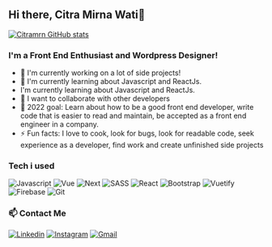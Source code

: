 ## Hi there, Citra Mirna Wati👋

[![Citramrn GitHub stats](https://github-readme-stats.vercel.app/api?username=Citramrn)](https://github.com/Citramrn/github-readme-stats)

### I'm a Front End Enthusiast and Wordpress Designer!

- 🔭 I'm currently working on a lot of side projects!
- 🌱 I'm currently learning about Javascript and ReactJs.
-  I'm currently learning about Javascript and ReactJs.
- 👯 I want to collaborate with other developers
- 🥅 2022 goal: Learn about how to be a good front end developer, write code that is easier to read and maintain, be accepted as a front end engineer in a company.
- ⚡ Fun facts: I love to cook, look for bugs, look for readable code, seek experience as a developer, find work and create unfinished side projects

### Tech i used

![Javascript](https://img.shields.io/badge/JavaScript-323330?style=for-the-badge&logo=javascript&logoColor=F7DF1E)
![Vue](https://img.shields.io/badge/Vue.js-35495E?style=for-the-badge&logo=vuedotjs&logoColor=4FC08D)
![Next](https://img.shields.io/badge/Next.Js-1867c0?style=for-the-badge&logo=Next.Js&logoColor=7bc6ff)
![SASS](https://img.shields.io/badge/Sass-CC6699?style=for-the-badge&logo=sass&logoColor=white)
![React](https://img.shields.io/badge/React-1f2229?style=for-the-badge&logo=React&logoColor=5ed3f3)
![Bootstrap](https://img.shields.io/badge/Bootstrap-5c3d85?style=for-the-badge&logo=Bootstrap&logoColor=f9f0fb)
![Vuetify](https://img.shields.io/badge/Vuetify-1867c0?style=for-the-badge&logo=Vuetify&logoColor=7bc6ff)
![Firebase](https://img.shields.io/badge/firebase-ffca28?style=for-the-badge&logo=firebase&logoColor=black)
![Git](https://img.shields.io/badge/Git-F05032?style=for-the-badge&logo=git&logoColor=white)


### 📫 Contact Me

[![Linkedin](https://img.shields.io/badge/linkedin-1877F2?style=for-the-badge&logo=linkedin&logoColor=white)](https://www.linkedin.com/in/citra-mirna-wati-786999199/)
[![Instagram](https://img.shields.io/badge/Instagram-E4405F?style=for-the-badge&logo=instagram&logoColor=white)](https://www.instagram.com/citramirna/)
[![Gmail](https://img.shields.io/badge/gmail-eb5145?style=for-the-badge&logo=gmail&logoColor=white)](mailto:ctrmirna@gmail.com)
